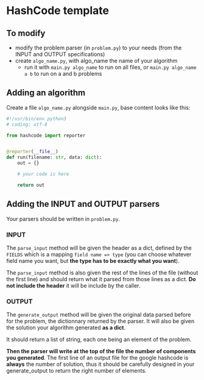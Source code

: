 # HashCode template

## To modify

- modify the problem parser (in `problem.py`) to your needs (from the INPUT and OUTPUT specifications)
- create `algo_name.py`, with algo_name the name of your algorithm
    - run it with `main.py algo_name` to run on all files, or `main.py algo_name a b` to run on a and b problems

## Adding an algorithm

Create a file `algo_name.py` alongside `main.py`, base content looks like this:

```python
#!/usr/bin/env python3
# coding: utf-8

from hashcode import reporter


@reporter(__file__)
def run(filename: str, data: dict):
    out = {}

    # your code is here

    return out
```

## Adding the INPUT and OUTPUT parsers

Your parsers should be written in `problem.py`.

### INPUT

The `parse_input` method will be given the header as a dict, defined by the `FIELDS` which is a mapping `field name => type` (you can choose whatever field name you want, but **the type has to be exactly what you want**).

The `parse_input` method is also given the rest of the lines of the file (without the first line) and should return what it parsed from those lines as a dict. **Do not include the header** it will be include by the caller.

### OUTPUT

The `generate_output` method will be given the original data parsed before for the problem, the dictionnary returned by the parser. It will also be given the solution your algorithm generated **as a dict**.

It should return a list of string, each one being an element of the problem.

**Then the parser will write at the top of the file the number of components you generated**. The first line of an output file for the google hashcode is **always** the number of solution, thus it should be carefully designed in your generate_output to return the right number of elements.